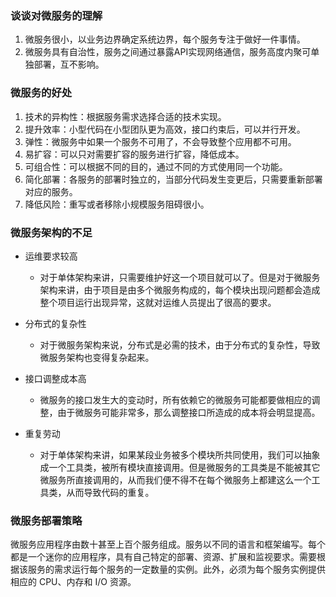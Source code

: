 ### 谈谈对微服务的理解

1. 微服务很小，以业务边界确定系统边界，每个服务专注于做好一件事情。
2. 微服务具有自治性，服务之间通过暴露API实现网络通信，服务高度内聚可单独部署，互不影响。

### 微服务的好处

1. 技术的异构性：根据服务需求选择合适的技术实现。
2. 提升效率：小型代码在小型团队更为高效，接口约束后，可以并行开发。
3. 弹性：微服务中如果一个服务不可用了，不会导致整个应用都不可用。
4. 易扩容：可以只对需要扩容的服务进行扩容，降低成本。
5. 可组合性：可以根据不同的目的，通过不同的方式使用同一个功能。
6. 简化部署：各服务的部署时独立的，当部分代码发生变更后，只需要重新部署对应的服务。
7. 降低风险：重写或者移除小规模服务阻碍很小。

### 微服务架构的不足

- 运维要求较高
  - 对于单体架构来讲，只需要维护好这一个项目就可以了。但是对于微服务架构来讲，由于项目是由多个微服务构成的，每个模块出现问题都会造成整个项目运行出现异常，这就对运维人员提出了很高的要求。
- 分布式的复杂性
  - 对于微服务架构来说，分布式是必需的技术，由于分布式的复杂性，导致微服务架构也变得复杂起来。

- 接口调整成本高
  - 微服务的接口发生大的变动时，所有依赖它的微服务可能都要做相应的调整，由于微服务可能非常多，那么调整接口所造成的成本将会明显提高。

- 重复劳动
  - 对于单体架构来讲，如果某段业务被多个模块所共同使用，我们可以抽象成一个工具类，被所有模块直接调用。但是微服务的工具类是不能被其它微服务所直接调用的，从而我们便不得不在每个微服务上都建这么一个工具类，从而导致代码的重复。

### 微服务部署策略

微服务应用程序由数十甚至上百个服务组成。服务以不同的语言和框架编写。每个都是一个迷你的应用程序，具有自己特定的部署、资源、扩展和监视要求。需要根据该服务的需求运行每个服务的一定数量的实例。此外，必须为每个服务实例提供相应的 CPU、内存和 I/O 资源。

